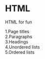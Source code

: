 # HTML

HTML for fun

1.Page titles
<br>
2.Paragraphs
<br>
3.Headings
<br>
4.Unordered lists
<br>
5.Ordered lists
